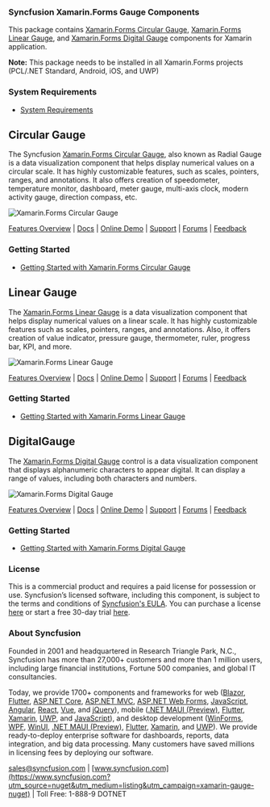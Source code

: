 ### Syncfusion Xamarin.Forms Gauge Components
This package contains [Xamarin.Forms Circular Gauge](https://www.syncfusion.com/xamarin-ui-controls/circular-gauge?utm_source=nuget&utm_medium=listing&utm_campaign=xamarin-gauge-nuget), [Xamarin.Forms Linear Gauge](https://www.syncfusion.com/xamarin-ui-controls/linear-gauge?utm_source=nuget&utm_medium=listing&utm_campaign=xamarin-gauge-nuget), and [Xamarin.Forms Digital Gauge](https://www.syncfusion.com/xamarin-ui-controls/digital-gauge?utm_source=nuget&utm_medium=listing&utm_campaign=xamarin-gauge-nuget) components for Xamarin application.

**Note:** This package needs to be installed in all Xamarin.Forms projects (PCL/.NET Standard, Android, iOS, and UWP)

### System Requirements

* [System Requirements](https://help.syncfusion.com/xamarin/installation/system-requirements?utm_source=nuget&utm_medium=listing&utm_campaign=xamarin-gauge-nuget)

## Circular Gauge
The Syncfusion [Xamarin.Forms Circular Gauge](https://www.syncfusion.com/xamarin-ui-controls/circular-gauge?utm_source=nuget&utm_medium=listing&utm_campaign=xamarin-gauge-nuget), also known as Radial Gauge is a data visualization component that helps display numerical values on a circular scale. It has highly customizable features, such as scales, pointers, ranges, and annotations. It also offers creation of speedometer, temperature monitor, dashboard, meter gauge, multi-axis clock, modern activity gauge, direction compass, etc.

![Xamarin.Forms Circular Gauge](https://cdn.syncfusion.com/nuget-readme/xamarin/xamarin_forms_circulargauge.png)

[Features Overview](https://www.syncfusion.com/xamarin-ui-controls/circular-gauge?utm_source=nuget&utm_medium=listing&utm_campaign=xamarin-gauge-nuget) | [Docs](https://help.syncfusion.com/xamarin/circular-gauge/getting-started?utm_source=nuget&utm_medium=listing&utm_campaign=xamarin-gauge-nuget) | [Online Demo](https://github.com/syncfusion/xamarin-demos?utm_source=nuget&utm_medium=listing&utm_campaign=xamarin-gauge-nuget) | [Support](https://support.syncfusion.com/create?utm_source=nuget&utm_medium=listing&utm_campaign=xamarin-gauge-nuget) | [Forums](https://www.syncfusion.com/forums/xamarin.forms?utm_source=nuget&utm_medium=listing&utm_campaign=xamarin-gauge-nuget) | [Feedback](https://www.syncfusion.com/feedback/xamarin-forms?utm_source=nuget&utm_medium=listing&utm_campaign=xamarin-gauge-nuget)

### Getting Started

* [Getting Started with Xamarin.Forms Circular Gauge](https://help.syncfusion.com/xamarin/circular-gauge/getting-started?utm_source=nuget&utm_medium=listing&utm_campaign=xamarin-gauge-nuget)

## Linear Gauge

The [Xamarin.Forms Linear Gauge](https://www.syncfusion.com/xamarin-ui-controls/linear-gauge?utm_source=nuget&utm_medium=listing&utm_campaign=xamarin-gauge-nuget) is a data visualization component that helps display numerical values on a linear scale. It has highly customizable features such as scales, pointers, ranges, and annotations. Also, it offers creation of value indicator, pressure gauge, thermometer, ruler, progress bar, KPI, and more.

![Xamarin.Forms Linear Gauge](https://cdn.syncfusion.com/nuget-readme/xamarin/xamarin_forms_lineargauge.png)

[Features Overview](https://www.syncfusion.com/xamarin-ui-controls/linear-gauge?utm_source=nuget&utm_medium=listing&utm_campaign=xamarin-gauge-nuget) | [Docs](https://help.syncfusion.com/xamarin/linear-gauge/getting-started?utm_source=nuget&utm_medium=listing&utm_campaign=xamarin-gauge-nuget) | [Online Demo](https://github.com/syncfusion/xamarin-demos?utm_source=nuget&utm_medium=listing&utm_campaign=xamarin-gauge-nuget) | [Support](https://support.syncfusion.com/create?utm_source=nuget&utm_medium=listing&utm_campaign=xamarin-gauge-nuget) | [Forums](https://www.syncfusion.com/forums/xamarin.forms?utm_source=nuget&utm_medium=listing&utm_campaign=xamarin-gauge-nuget) | [Feedback](https://www.syncfusion.com/feedback/xamarin-forms?utm_source=nuget&utm_medium=listing&utm_campaign=xamarin-gauge-nuget)

### Getting Started

* [Getting Started with Xamarin.Forms Linear Gauge](https://help.syncfusion.com/xamarin/linear-gauge/getting-started?utm_source=nuget&utm_medium=listing&utm_campaign=xamarin-gauge-nuget)

## DigitalGauge

The [Xamarin.Forms Digital Gauge](https://www.syncfusion.com/xamarin-ui-controls/digital-gauge?utm_source=nuget&utm_medium=listing&utm_campaign=xamarin-gauge-nuget)  control is a data visualization component that displays alphanumeric characters to appear digital. It can display a range of values, including both characters and numbers.

![Xamarin.Forms Digital Gauge](https://cdn.syncfusion.com/nuget-readme/xamarin/xamarin_forms_digitalgauge.png)

[Features Overview](https://www.syncfusion.com/xamarin-ui-controls/digital-gauge?utm_source=nuget&utm_medium=listing&utm_campaign=xamarin-gauge-nuget) | [Docs](https://help.syncfusion.com/xamarin/digital-gauge/getting-started?utm_source=nuget&utm_medium=listing&utm_campaign=xamarin-gauge-nuget) | [Online Demo](https://github.com/syncfusion/xamarin-demos?utm_source=nuget&utm_medium=listing&utm_campaign=xamarin-gauge-nuget) | [Support](https://support.syncfusion.com/create?utm_source=nuget&utm_medium=listing&utm_campaign=xamarin-gauge-nuget) | [Forums](https://www.syncfusion.com/forums/xamarin.forms?utm_source=nuget&utm_medium=listing&utm_campaign=xamarin-gauge-nuget) | [Feedback](https://www.syncfusion.com/feedback/xamarin-forms?utm_source=nuget&utm_medium=listing&utm_campaign=xamarin-gauge-nuget)

### Getting Started

* [Getting Started with Xamarin.Forms Digital Gauge](https://help.syncfusion.com/xamarin/diagram/getting-started?utm_source=nuget&utm_medium=listing&utm_campaign=xamarin-gauge-nuget)

### License

This is a commercial product and requires a paid license for possession or use. Syncfusion’s licensed software, including this component, is subject to the terms and conditions of [Syncfusion's EULA](https://www.syncfusion.com/eula/es/?utm_source=nuget&utm_medium=listing&utm_campaign=xamarin-gauge-nuget). You can purchase a license [here](https://www.syncfusion.com/sales/products?utm_source=nuget&utm_medium=listing&utm_campaign=xamarin-gauge-nuget) or start a free 30-day trial [here](https://www.syncfusion.com/account/manage-trials/start-trials?utm_source=nuget&utm_medium=listing&utm_campaign=xamarin-gauge-nuget).

### About Syncfusion

Founded in 2001 and headquartered in Research Triangle Park, N.C., Syncfusion has more than 27,000+ customers and more than 1 million users, including large financial institutions, Fortune 500 companies, and global IT consultancies.
 
Today, we provide 1700+ components and frameworks for web ([Blazor](https://www.syncfusion.com/blazor-components?utm_source=nuget&utm_medium=listing&utm_campaign=xamarin-gauge-nuget), [Flutter](https://www.syncfusion.com/flutter-widgets?utm_source=nuget&utm_medium=listing&utm_campaign=xamarin-gauge-nuget), [ASP.NET Core](https://www.syncfusion.com/aspnet-core-ui-controls?utm_source=nuget&utm_medium=listing&utm_campaign=xamarin-gauge-nuget), [ASP.NET MVC](https://www.syncfusion.com/aspnet-mvc-ui-controls?utm_source=nuget&utm_medium=listing&utm_campaign=xamarin-gauge-nuget), [ASP.NET Web Forms](https://www.syncfusion.com/jquery/aspnet-webforms-ui-controls?utm_source=nuget&utm_medium=listing&utm_campaign=xamarin-gauge-nuget), [JavaScript](https://www.syncfusion.com/javascript-ui-controls?utm_source=nuget&utm_medium=listing&utm_campaign=xamarin-gauge-nuget), [Angular](https://www.syncfusion.com/angular-ui-components?utm_source=nuget&utm_medium=listing&utm_campaign=xamarin-gauge-nuget), [React](https://www.syncfusion.com/react-ui-components?utm_source=nuget&utm_medium=listing&utm_campaign=xamarin-gauge-nuget), [Vue](https://www.syncfusion.com/vue-ui-components?utm_source=nuget&utm_medium=listing&utm_campaign=xamarin-gauge-nuget), and [jQuery](https://www.syncfusion.com/jquery-ui-widgets?utm_source=nuget&utm_medium=listing&utm_campaign=xamarin-gauge-nuget)), mobile ([.NET MAUI (Preview)](https://www.syncfusion.com/maui-controls?utm_source=nuget&utm_medium=listing&utm_campaign=xamarin-gauge-nuget), [Flutter](https://www.syncfusion.com/flutter-widgets?utm_source=nuget&utm_medium=listing&utm_campaign=xamarin-gauge-nuget), [Xamarin](https://www.syncfusion.com/xamarin-ui-controls?utm_source=nuget&utm_medium=listing&utm_campaign=xamarin-gauge-nuget), [UWP](https://www.syncfusion.com/uwp-ui-controls?utm_source=nuget&utm_medium=listing&utm_campaign=xamarin-gauge-nuget), and [JavaScript](https://www.syncfusion.com/javascript-ui-controls?utm_source=nuget&utm_medium=listing&utm_campaign=xamarin-gauge-nuget)), and desktop development ([WinForms](https://www.syncfusion.com/winforms-ui-controls?utm_source=nuget&utm_medium=listing&utm_campaign=xamarin-gauge-nuget), [WPF](https://www.syncfusion.com/wpf-controls?utm_source=nuget&utm_medium=listing&utm_campaign=xamarin-gauge-nuget), [WinUI](https://www.syncfusion.com/winui-controls?utm_source=nuget&utm_medium=listing&utm_campaign=xamarin-gauge-nuget), [.NET MAUI (Preview)](https://www.syncfusion.com/maui-controls?utm_source=nuget&utm_medium=listing&utm_campaign=xamarin-gauge-nuget), [Flutter](https://www.syncfusion.com/flutter-widgets?utm_source=nuget&utm_medium=listing&utm_campaign=xamarin-gauge-nuget), [Xamarin](https://www.syncfusion.com/xamarin-ui-controls?utm_source=nuget&utm_medium=listing&utm_campaign=xamarin-gauge-nuget), and [UWP](https://www.syncfusion.com/uwp-ui-controls?utm_source=nuget&utm_medium=listing&utm_campaign=xamarin-gauge-nuget)). We provide ready-to-deploy enterprise software for dashboards, reports, data integration, and big data processing. Many customers have saved millions in licensing fees by deploying our software.

[sales@syncfusion.com](mailto:sales@syncfusion.com?Subject=Syncfusion%20Xamarin.Forms%20Gauge-%20NuGet) | [www.syncfusion.com](https://www.syncfusion.com?utm_source=nuget&utm_medium=listing&utm_campaign=xamarin-gauge-nuget) | Toll Free: 1-888-9 DOTNET


     